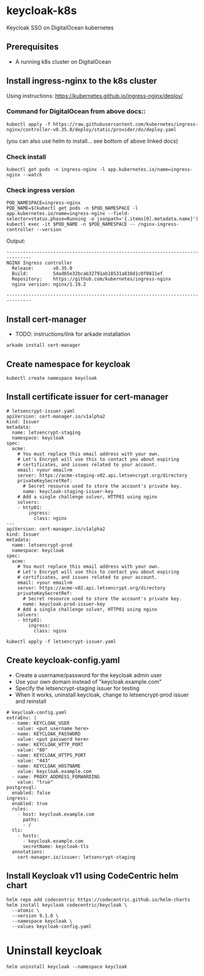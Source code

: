 # keycloak-k8s
Keycloak SSO on DigitalOcean kubernetes

## Prerequisites
- A running k8s cluster on DigitalOcean

## Install ingress-nginx to the k8s cluster
Using instructions: https://kubernetes.github.io/ingress-nginx/deploy/

### Command for DigitalOcean from above docs::
`kubectl apply -f https://raw.githubusercontent.com/kubernetes/ingress-nginx/controller-v0.35.0/deploy/static/provider/do/deploy.yaml`

(you can also use helm to install... see bottom of above linked docs)

### Check install
`kubectl get pods -n ingress-nginx -l app.kubernetes.io/name=ingress-nginx --watch`

### Check ingress version
```
POD_NAMESPACE=ingress-nginx
POD_NAME=$(kubectl get pods -n $POD_NAMESPACE -l app.kubernetes.io/name=ingress-nginx --field-selector=status.phase=Running -o jsonpath='{.items[0].metadata.name}')
kubectl exec -it $POD_NAME -n $POD_NAMESPACE -- /nginx-ingress-controller --version
```
Output:
```
-------------------------------------------------------------------------------
NGINX Ingress controller
  Release:       v0.35.0
  Build:         54ad65e32bcab32791ab18531a838d1c0f0811ef
  Repository:    https://github.com/kubernetes/ingress-nginx
  nginx version: nginx/1.19.2

-------------------------------------------------------------------------------
```

## Install cert-manager
- TODO: instructions/link for arkade installation

`arkade install cert-manager`

## Create namespace for keycloak
`kubectl create namespace keycloak`

## Install certificate issuer for cert-manager
```
# letsencrypt-issuer.yaml
apiVersion: cert-manager.io/v1alpha2
kind: Issuer
metadata:
  name: letsencrypt-staging
  namespace: keycloak
spec:
  acme:
    # You must replace this email address with your own.
    # Let's Encrypt will use this to contact you about expiring
    # certificates, and issues related to your account.
    email: <your email>m
    server: https://acme-staging-v02.api.letsencrypt.org/directory
    privateKeySecretRef:
      # Secret resource used to store the account's private key.
      name: keycloak-staging-issuer-key
    # Add a single challenge solver, HTTP01 using nginx
    solvers:
    - http01:
        ingress:
          class: nginx
---
apiVersion: cert-manager.io/v1alpha2
kind: Issuer
metadata:
  name: letsencrypt-prod
  namespace: keycloak
spec:
  acme:
    # You must replace this email address with your own.
    # Let's Encrypt will use this to contact you about expiring
    # certificates, and issues related to your account.
    email: <your email>m
    server: https://acme-v02.api.letsencrypt.org/directory
    privateKeySecretRef:
      # Secret resource used to store the account's private key.
      name: keycloak-prod-issuer-key
    # Add a single challenge solver, HTTP01 using nginx
    solvers:
    - http01:
        ingress:
          class: nginx
```

`kubectl apply -f letsencrypt-issuer.yaml`

## Create keycloak-config.yaml
- Create a username/password for the keycloak admin user
- Use your own domain instead of "keycloak.example.com"
- Specify the letsencrypt-staging issuer for testing
- When it works, uninstall keycloak, change to letsencrypt-prod issuer and reinstall

```
# keycloak-config.yaml
extraEnv: |
  - name: KEYCLOAK_USER
    value: <put username here>
  - name: KEYCLOAK_PASSWORD
    value: <put password here>
  - name: KEYCLOAK_HTTP_PORT
    value: "80"
  - name: KEYCLOAK_HTTPS_PORT
    value: "443"
  - name: KEYCLOAK_HOSTNAME
    value: keycloak.example.com
  - name: PROXY_ADDRESS_FORWARDING
    value: "true"
postgresql:
  enabled: false
ingress:
  enabled: true
  rules:
    - host: keycloak.example.com
      paths:
      - /
  tls:
    - hosts:
      - keycloak.example.com
      secretName: keycloak-tls
  annotations:
    cert-manager.io/issuer: letsencrypt-staging
```

## Install Keycloak v11 using CodeCentric helm chart
```
helm repo add codecentric https://codecentric.github.io/helm-charts
helm install keycloak codecentric/keycloak \
  --atomic \
  --version 9.1.0 \
  --namespace keycloak \
  --values keycloak-config.yaml
```

# Uninstall keycloak
`helm uninstall keycloak --namespace keycloak`


